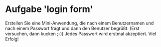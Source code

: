# Aufgabe 'login form'

Erstellen Sie eine Mini-Anwendung, die nach einem Benutzernamen und nach einem Passwort fragt und dann den Benutzer begrüßt. (Erst versuchen, dann kucken ;-))
Jedes Passwort wird erstmal akzeptiert.
Viel Erfolg!

